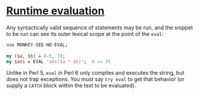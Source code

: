 [1]: https://rosettacode.org/wiki/Runtime_evaluation

# [Runtime evaluation][1]

Any syntactically valid sequence of statements may be run, and the snippet to be run can see its outer lexical scope at the point of the `eval`:

```perl
use MONKEY-SEE-NO-EVAL;
 
my ($a, $b) = (-5, 7);
my $ans = EVAL 'abs($a * $b)';  # => 35
```


Unlike in Perl 5, `eval` in Perl 6 only compiles and executes the string, but does not trap exceptions. You must say `try eval` to get that behavior (or supply a `CATCH` block within the text to be evaluated).